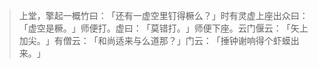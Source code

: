 > 上堂，擎起一概竹曰：​「还有一虚空里钉得橛么？​」时有灵虚上座出众曰：​「虚空是橛。​」师便打。虚曰：​「莫错打。​」师便下座。云门偃云：​「矢上加尖。​」有僧云：​「和尚适来与么道那？​」门云：​「捶钟谢响得个虾蟆出来。​」


